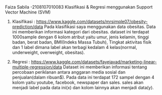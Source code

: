 Faiza Sabila -2108107010083
Klasifikasi & Regresi menggunakan Support Vector Machine (SVM)
1. Klasifikasi : https://www.kaggle.com/datasets/mrsimple07/obesity-prediction/data
	Pada klasifikasi saya menggunakan data obesitas. Data ini memberikan informasi kategori dari obesitas. dataset ini terdapat 1000sample dengan 6 kolom atribut yaitu umur, jenis kelamin, tinggi badan, berat badan, BMI(Indeks Massa Tubuh), Tingkat aktivitas fisik dan 1 label dimana label akan terbagi kedalam 4 kelas(normal, underweight, overweight, obesitas).

2. Regresi : https://www.kaggle.com/datasets/fayejavad/marketing-linear-multiple-regression/data
	Dataset ini memberikan informasi tentang percobaan periklanan antara anggaran media sosial dan penjualan(dalam ribuan$). Pada data ini terdapat 172 sampel dengan 4 kolom yaitu youtube, facebook, newspaper dan sales. sales akan menjadi label pada data ini(x) dan kolom lainnya akan menjadi data(y). 
